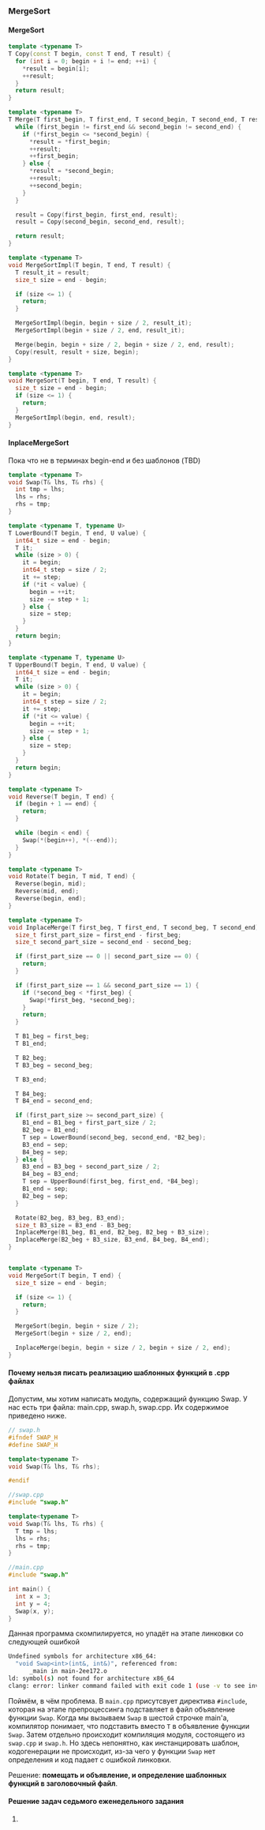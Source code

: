 ### MergeSort

#### MergeSort

```C++
template <typename T>
T Copy(const T begin, const T end, T result) {
  for (int i = 0; begin + i != end; ++i) {
    *result = begin[i];
    ++result;
  }
  return result;
}

template <typename T>
T Merge(T first_begin, T first_end, T second_begin, T second_end, T result) {
  while (first_begin != first_end && second_begin != second_end) {
    if (*first_begin <= *second_begin) {
      *result = *first_begin;
      ++result;
      ++first_begin;
    } else {
      *result = *second_begin;
      ++result;
      ++second_begin;
    }
  }

  result = Copy(first_begin, first_end, result);
  result = Copy(second_begin, second_end, result);

  return result;
}

template <typename T>
void MergeSortImpl(T begin, T end, T result) {
  T result_it = result;
  size_t size = end - begin;

  if (size <= 1) {
    return;
  }

  MergeSortImpl(begin, begin + size / 2, result_it);
  MergeSortImpl(begin + size / 2, end, result_it);

  Merge(begin, begin + size / 2, begin + size / 2, end, result);
  Copy(result, result + size, begin);
}

template <typename T>
void MergeSort(T begin, T end, T result) {
  size_t size = end - begin;
  if (size <= 1) {
    return;
  }
  MergeSortImpl(begin, end, result);
}
```

#### InplaceMergeSort

Пока что не в терминах begin-end и без шаблонов (TBD)

```C++
template <typename T>
void Swap(T& lhs, T& rhs) {
  int tmp = lhs;
  lhs = rhs;
  rhs = tmp;
}

template <typename T, typename U>
T LowerBound(T begin, T end, U value) {
  int64_t size = end - begin;
  T it;
  while (size > 0) {
    it = begin;
    int64_t step = size / 2;
    it += step;
    if (*it < value) {
      begin = ++it;
      size -= step + 1;
    } else {
      size = step;
    }
  }
  return begin;
}

template <typename T, typename U>
T UpperBound(T begin, T end, U value) {
  int64_t size = end - begin;
  T it;
  while (size > 0) {
    it = begin;
    int64_t step = size / 2;
    it += step;
    if (*it <= value) {
      begin = ++it;
      size -= step + 1;
    } else {
      size = step;
    }
  }
  return begin;
}

template <typename T>
void Reverse(T begin, T end) {
  if (begin + 1 == end) {
    return;
  }

  while (begin < end) {
    Swap(*(begin++), *(--end));
  }
}

template <typename T>
void Rotate(T begin, T mid, T end) {
  Reverse(begin, mid);
  Reverse(mid, end);
  Reverse(begin, end);
}

template <typename T>
void InplaceMerge(T first_beg, T first_end, T second_beg, T second_end) {
  size_t first_part_size = first_end - first_beg;
  size_t second_part_size = second_end - second_beg;

  if (first_part_size == 0 || second_part_size == 0) {
    return;
  }

  if (first_part_size == 1 && second_part_size == 1) {
    if (*second_beg < *first_beg) {
      Swap(*first_beg, *second_beg);
    }
    return;
  }

  T B1_beg = first_beg;
  T B1_end;

  T B2_beg;
  T B3_beg = second_beg;

  T B3_end;

  T B4_beg;
  T B4_end = second_end;

  if (first_part_size >= second_part_size) {
    B1_end = B1_beg + first_part_size / 2;
    B2_beg = B1_end;
    T sep = LowerBound(second_beg, second_end, *B2_beg);
    B3_end = sep;
    B4_beg = sep;
  } else {
    B3_end = B3_beg + second_part_size / 2;
    B4_beg = B3_end;
    T sep = UpperBound(first_beg, first_end, *B4_beg);
    B1_end = sep;
    B2_beg = sep;
  }

  Rotate(B2_beg, B3_beg, B3_end);
  size_t B3_size = B3_end - B3_beg;
  InplaceMerge(B1_beg, B1_end, B2_beg, B2_beg + B3_size);
  InplaceMerge(B2_beg + B3_size, B3_end, B4_beg, B4_end);
}


template <typename T>
void MergeSort(T begin, T end) {
  size_t size = end - begin;

  if (size <= 1) {
    return;
  }

  MergeSort(begin, begin + size / 2);
  MergeSort(begin + size / 2, end);

  InplaceMerge(begin, begin + size / 2, begin + size / 2, end);
}
```

#### Почему нельзя писать реализацию шаблонных функций в .cpp файлах

Допустим, мы хотим написать модуль, содержащий функцию Swap. У нас есть три файла: main.cpp, swap.h, swap.cpp. Их содержимое приведено ниже.
```C++
// swap.h
#ifndef SWAP_H
#define SWAP_H

template<typename T>
void Swap(T& lhs, T& rhs);

#endif

//swap.cpp
#include "swap.h"

template<typename T>
void Swap(T& lhs, T& rhs) {
  T tmp = lhs;
  lhs = rhs;
  rhs = tmp;
}

//main.cpp
#include "swap.h"

int main() {
  int x = 3;
  int y = 4;
  Swap(x, y);
}
```

Данная программа скомпилируется, но упадёт на этапе линковки со следующей ошибкой
```bash
Undefined symbols for architecture x86_64:
  "void Swap<int>(int&, int&)", referenced from:
      _main in main-2ee172.o
ld: symbol(s) not found for architecture x86_64
clang: error: linker command failed with exit code 1 (use -v to see invocation)
```

Поймём, в чём проблема. В `main.cpp` присутсвует директива `#include`, которая на этапе препроцессинга подставляет в файл объявление функции `Swap`. Когда мы вызываем `Swap` в шестой строчке main'а, компилятор понимает, что подставить вместо `T` в объявление функции `Swap`. Затем отдельно происходит компиляция модуля, состоящего из `swap.cpp` и `swap.h`. Но здесь непонятно, как инстанцировать шаблон, кодогенерации не происходит, из-за чего у функции `Swap` нет определения и код падает с ошибкой линковки.

Решение: **помещать и объявление, и определение шаблонных функций в заголовочный файл**. 

#### Решение задач седьмого еженедельного задания
1. 
